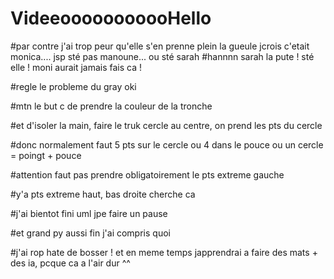 # VideeooooooooooHello

#par contre j'ai trop peur qu'elle s'en prenne plein la gueule jcrois c'etait monica.... jsp sté pas manoune... ou sté sarah
#hannnn sarah la pute ! sté elle ! moni aurait jamais fais ca !





#regle le probleme du gray                                                                                  oki

#mtn le but c de prendre la couleur de la tronche

#et d'isoler la main, faire le truk cercle au centre, on prend les pts du cercle

#donc normalement faut 5 pts sur le cercle ou 4 dans le pouce ou un cercle = poingt + pouce

#attention faut pas prendre obligatoirement le pts extreme gauche

#y'a pts extreme haut, bas droite cherche ca

#j'ai bientot fini uml jpe faire un pause

#et grand py aussi fin j'ai compris quoi

#j'ai rop hate de bosser ! et en meme temps japprendrai a faire des mats + des ia, pcque ca a l'air dur ^^

